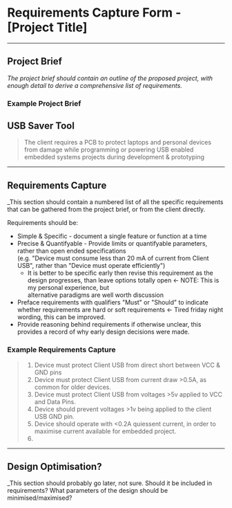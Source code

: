 # Requirements Capture Form - [Project Title]

_______________________________________________________________________________________________________________________________________________________
## Project Brief
_The project brief should contain an outline of the proposed project, with enough detail to derive a comprehensive list of requirements._

### Example Project Brief
## USB Saver Tool

>
> The client requires a PCB to protect laptops and personal devices from damage
> while programming or powering USB enabled embedded systems projects during development & prototyping
>

_______________________________________________________________________________________________________________________________________________________
## Requirements Capture

_This section should contain a numbered list of all the specific requirements that can be gathered from the project brief, or from the client directly.

Requirements should be:
- Simple & Specific - document a single feature or function at a time                                           <br>
- Precise & Quantifyable - Provide limits or quantifyable parameters, rather than open ended specifications      <br>
    (e.g. "Device must consume less than 20 mA of current from Client USB", rather than "Device must operate efficiently")      <br>
    - It is better to be specific early then revise this requirement as the design progresses, than leave options totally open <- NOTE: This is my personal experience, but <br> alternative paradigms are well worth discussion<br>
- Preface requirements with qualifiers "Must" or "Should" to indicate whether requirements are hard or soft requirements <- Tired friday night wording, this can be improved.<br>
- Provide reasoning behind requirements if otherwise unclear, this provides a record of why early design decisions were made.<br>


### Example Requirements Capture

>
> 1. Device must protect Client USB from direct short between VCC & GND pins                                          <br>
> 2. Device must protect Client USB from current draw >0.5A, as common for older devices.                             <br>
> 3. Device must protect Client USB from voltages >5v applied to VCC and Data Pins.                                   <br>
> 4. Device should prevent voltages >1v being applied to the client USB GND pin.                                      <br>
> 5. Device should operate with <0.2A quiessent current, in order to maximise current available for embedded project. <br>
> 6. 


_______________________________________________________________________________________________________________________________________________________
## Design Optimisation?

_This section should probably go later, not sure. Should it be included in requirements?
What parameters of the design should be minimised/maximised?
